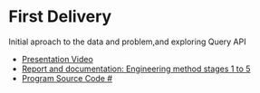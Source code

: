 # First Delivery

Initial aproach to the data and problem,and exploring Query API

* [Presentation Video](https://www.youtube.com/watch?v=K2LQ_do6hPw&feature=youtu.be)
* [Report and documentation: 
Engineering method stages 1 to 5](https://github.com/AlejandroParra15/ASS-Environmental-Analysis/tree/master/docs/delivery-1)
* [Program Source Code #](https://github.com/AlejandroParra15/ASS-Environmental-Analysis/tree/master/AAS-Environmental-Analysis)

